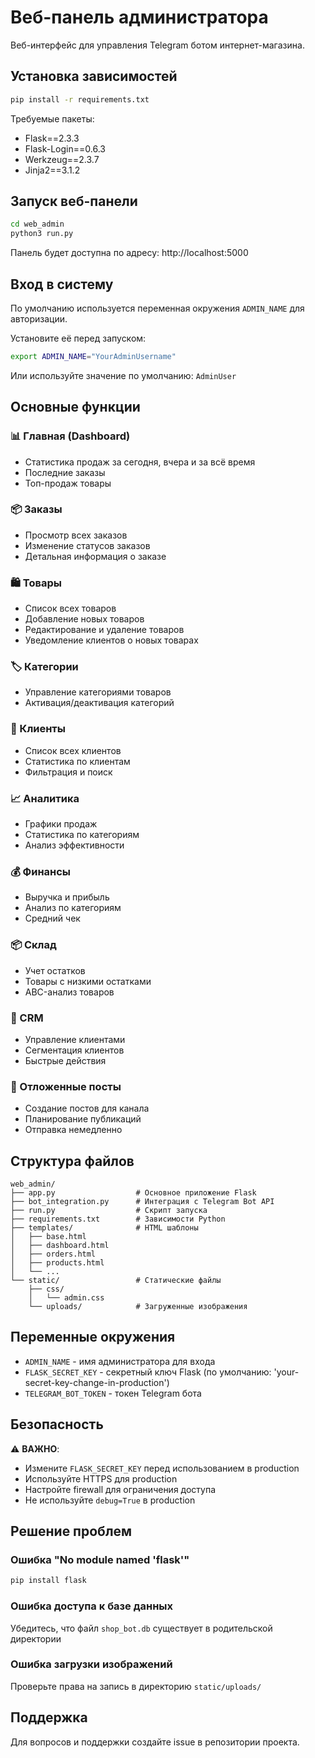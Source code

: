# Веб-панель администратора

Веб-интерфейс для управления Telegram ботом интернет-магазина.

## Установка зависимостей

```bash
pip install -r requirements.txt
```

Требуемые пакеты:
- Flask==2.3.3
- Flask-Login==0.6.3
- Werkzeug==2.3.7
- Jinja2==3.1.2

## Запуск веб-панели

```bash
cd web_admin
python3 run.py
```

Панель будет доступна по адресу: http://localhost:5000

## Вход в систему

По умолчанию используется переменная окружения `ADMIN_NAME` для авторизации.

Установите её перед запуском:
```bash
export ADMIN_NAME="YourAdminUsername"
```

Или используйте значение по умолчанию: `AdminUser`

## Основные функции

### 📊 Главная (Dashboard)
- Статистика продаж за сегодня, вчера и за всё время
- Последние заказы
- Топ-продаж товары

### 📦 Заказы
- Просмотр всех заказов
- Изменение статусов заказов
- Детальная информация о заказе

### 🛍 Товары
- Список всех товаров
- Добавление новых товаров
- Редактирование и удаление товаров
- Уведомление клиентов о новых товарах

### 🏷 Категории
- Управление категориями товаров
- Активация/деактивация категорий

### 👥 Клиенты
- Список всех клиентов
- Статистика по клиентам
- Фильтрация и поиск

### 📈 Аналитика
- Графики продаж
- Статистика по категориям
- Анализ эффективности

### 💰 Финансы
- Выручка и прибыль
- Анализ по категориям
- Средний чек

### 📦 Склад
- Учет остатков
- Товары с низкими остатками
- ABC-анализ товаров

### 👥 CRM
- Управление клиентами
- Сегментация клиентов
- Быстрые действия

### 📅 Отложенные посты
- Создание постов для канала
- Планирование публикаций
- Отправка немедленно

## Структура файлов

```
web_admin/
├── app.py                  # Основное приложение Flask
├── bot_integration.py      # Интеграция с Telegram Bot API
├── run.py                  # Скрипт запуска
├── requirements.txt        # Зависимости Python
├── templates/              # HTML шаблоны
│   ├── base.html
│   ├── dashboard.html
│   ├── orders.html
│   ├── products.html
│   └── ...
└── static/                 # Статические файлы
    ├── css/
    │   └── admin.css
    └── uploads/            # Загруженные изображения
```

## Переменные окружения

- `ADMIN_NAME` - имя администратора для входа
- `FLASK_SECRET_KEY` - секретный ключ Flask (по умолчанию: 'your-secret-key-change-in-production')
- `TELEGRAM_BOT_TOKEN` - токен Telegram бота

## Безопасность

⚠️ **ВАЖНО**:
- Измените `FLASK_SECRET_KEY` перед использованием в production
- Используйте HTTPS для production
- Настройте firewall для ограничения доступа
- Не используйте `debug=True` в production

## Решение проблем

### Ошибка "No module named 'flask'"
```bash
pip install flask
```

### Ошибка доступа к базе данных
Убедитесь, что файл `shop_bot.db` существует в родительской директории

### Ошибка загрузки изображений
Проверьте права на запись в директорию `static/uploads/`

## Поддержка

Для вопросов и поддержки создайте issue в репозитории проекта.
